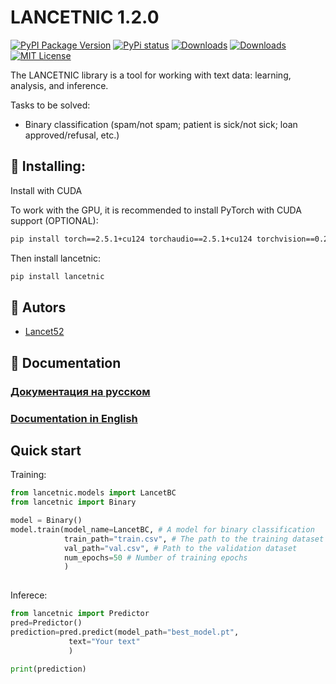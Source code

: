 # LANCETNIC 1.2.0

[![PyPI Package Version](https://img.shields.io/pypi/v/lancetnic.svg?style=flat-square)](https://pypi.org/project/lancetnic/)
[![PyPi status](https://img.shields.io/pypi/status/lancetnic.svg?style=flat-square)](https://pypi.python.org/pypi/lancetnic)
[![Downloads](https://static.pepy.tech/badge/lancetnic)](https://pepy.tech/project/lancetnic)
[![Downloads](https://img.shields.io/pypi/dm/lancetnic.svg?style=flat-square)](https://pypi.python.org/pypi/lancetnic)
[![MIT License](https://img.shields.io/pypi/l/lancetnic.svg?style=flat-square)](https://opensource.org/licenses/MIT)

The LANCETNIC library is a tool for working with text data: learning, analysis, and inference.

Tasks to be solved:
- Binary classification (spam/not spam; patient is sick/not sick; loan approved/refusal, etc.)


## 🚀 Installing:
Install with CUDA

To work with the GPU, it is recommended to install PyTorch with CUDA support (OPTIONAL):

```bash
pip install torch==2.5.1+cu124 torchaudio==2.5.1+cu124 torchvision==0.20.1+cu124 --index-url https://download.pytorch.org/whl/cu124
```

Then install lancetnic:

```bash
pip install lancetnic
```

## 👥 Autors

- [Lancet52](https://github.com/Lancet52)

## 📄 Documentation

### [Документация на русском](https://github.com/Lancet52/lancetnic/blob/main/lancetnic/docs/RU.md)
### [Documentation in English](https://github.com/Lancet52/lancetnic/blob/main/lancetnic/docs/EN.md)

## Quick start
Training:
```Python
from lancetnic.models import LancetBC
from lancetnic import Binary

model = Binary()
model.train(model_name=LancetBC, # A model for binary classification
            train_path="train.csv", # The path to the training dataset
            val_path="val.csv", # Path to the validation dataset
            num_epochs=50 # Number of training epochs
            )
            
```
Inferece:
```Python
from lancetnic import Predictor
pred=Predictor()
prediction=pred.predict(model_path="best_model.pt",
             text="Your text"
             )

print(prediction)
```